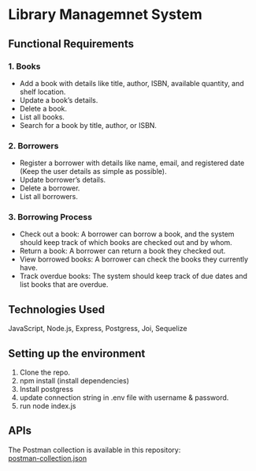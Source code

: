 # Library Managemnet System

## Functional Requirements  

### 1. Books  
- Add a book with details like title, author, ISBN, available quantity, and shelf location.  
- Update a book’s details.
- Delete a book.
- List all books.
- Search for a book by title, author, or ISBN.  

### 2. Borrowers  
- Register a borrower with details like name, email, and registered date (Keep the user details as simple as possible).  
- Update borrower’s details. 
- Delete a borrower.  
- List all borrowers.

### 3. Borrowing Process  
- Check out a book: A borrower can borrow a book, and the system should keep track of which books are checked out and by whom.  
- Return a book: A borrower can return a book they checked out.  
- View borrowed books: A borrower can check the books they currently have.  
- Track overdue books: The system should keep track of due dates and list books that are overdue.

## Technologies Used
JavaScript, Node.js, Express, Postgress, Joi, Sequelize

## Setting up the environment
1. Clone the repo.
2. npm install (install dependencies)
3. Install postgress
4. update connection string in .env file with username & password.
5. run node index.js

## APIs
The Postman collection is available in this repository:  
[postman-collection.json]([./postman-collection.json](https://github.com/fatmaashraframadan/Library-Management-System/blob/main/Library-Management-System.postman_collection.json))

